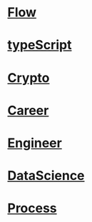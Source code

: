 # [Flow](flow.md)
# [typeScript](typescript.md)
# [Crypto](crypto.md)
# [Career](career.md)
# [Engineer](engineer.md)
# [DataScience](DataScience.md)
# [Process](process.md)

